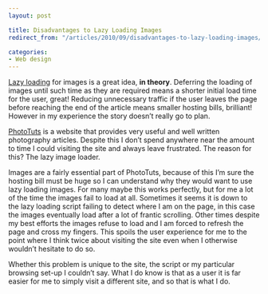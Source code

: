 ```yaml
---
layout: post

title: Disadvantages to Lazy Loading Images
redirect_from: "/articles/2010/09/disadvantages-to-lazy-loading-images/"

categories:
- Web design
---
```


[Lazy loading](http://en.wikipedia.org/wiki/Lazy_loading) for images is a great idea, **in theory**. Deferring the loading of images until such time as they are required means a shorter initial load time for the user, great! Reducing unnecessary traffic if the user leaves the page before reaching the end of the article means smaller hosting bills, brilliant! However in my experience the story doesn’t really go to plan.

[PhotoTuts](http://photo.tutsplus.com/) is a website that provides very useful and well written photography articles. Despite this I don’t spend anywhere near the amount to time I could visiting the site and always leave frustrated. The reason for this? The lazy image loader.

Images are a fairly essential part of PhotoTuts, because of this I’m sure the hosting bill must be huge so I can understand why they would want to use lazy loading images. For many maybe this works perfectly, but for me a lot of the time the images fail to load at all. Sometimes it seems it is down to the lazy loading script failing to detect where I am on the page, in this case the images eventually load after a lot of frantic scrolling. Other times despite my best efforts the images refuse to load and I am forced to refresh the page and cross my fingers. This spoils the user experience for me to the point where I think twice about visiting the site even when I otherwise wouldn’t hesitate to do so.

Whether this problem is unique to the site, the script or my particular browsing set-up I couldn’t say. What I do know is that as a user it is far easier for me to simply visit a different site, and so that is what I do.